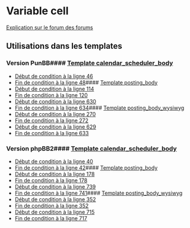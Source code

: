 # Variable cell
[Explication sur le forum des forums](http://forum.forumactif.com/t294113-listing-des-variables#cell)
## Utilisations dans les templates
### Version PunBB#### [Template calendar_scheduler_body](punbb/calendar_scheduler_body.md)
* [Début de condition à la ligne 46](../punbb/calendar_scheduler_body.tpl#L46)
* [Fin de condition à la ligne 48](../punbb/calendar_scheduler_body.tpl#L48)#### [Template posting_body](punbb/posting_body.md)
* [Début de condition à la ligne 114](../punbb/posting_body.tpl#L114)
* [Fin de condition à la ligne 120](../punbb/posting_body.tpl#L120)
* [Début de condition à la ligne 630](../punbb/posting_body.tpl#L630)
* [Fin de condition à la ligne 634](../punbb/posting_body.tpl#L634)#### [Template posting_body_wysiwyg](punbb/posting_body_wysiwyg.md)
* [Début de condition à la ligne 270](../punbb/posting_body_wysiwyg.tpl#L270)
* [Fin de condition à la ligne 272](../punbb/posting_body_wysiwyg.tpl#L272)
* [Début de condition à la ligne 629](../punbb/posting_body_wysiwyg.tpl#L629)
* [Fin de condition à la ligne 633](../punbb/posting_body_wysiwyg.tpl#L633)
### Version phpBB2#### [Template calendar_scheduler_body](subsilver/calendar_scheduler_body.md)
* [Début de condition à la ligne 40](../subsilver/calendar_scheduler_body.tpl#L40)
* [Fin de condition à la ligne 42](../subsilver/calendar_scheduler_body.tpl#L42)#### [Template posting_body](subsilver/posting_body.md)
* [Début de condition à la ligne 178](../subsilver/posting_body.tpl#L178)
* [Fin de condition à la ligne 178](../subsilver/posting_body.tpl#L178)
* [Début de condition à la ligne 739](../subsilver/posting_body.tpl#L739)
* [Fin de condition à la ligne 741](../subsilver/posting_body.tpl#L741)#### [Template posting_body_wysiwyg](subsilver/posting_body_wysiwyg.md)
* [Début de condition à la ligne 352](../subsilver/posting_body_wysiwyg.tpl#L352)
* [Fin de condition à la ligne 352](../subsilver/posting_body_wysiwyg.tpl#L352)
* [Début de condition à la ligne 715](../subsilver/posting_body_wysiwyg.tpl#L715)
* [Fin de condition à la ligne 717](../subsilver/posting_body_wysiwyg.tpl#L717)
